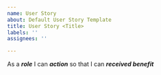 ```yaml
---
name: User Story
about: Default User Story Template
title: User Story <Title>
labels: ''
assignees: ''

---
```


As a *__role__* I can *__action__* so that I can *__received benefit__*
